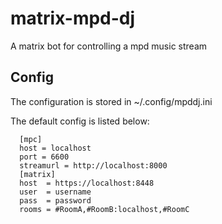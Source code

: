 # matrix-mpd-dj
A matrix bot for controlling a mpd music stream

Config
------
The configuration is stored in ~/.config/mpddj.ini

The default config is listed below:
```
  [mpc]
  host = localhost
  port = 6600
  streamurl = http://localhost:8000
  [matrix]
  host  = https://localhost:8448
  user  = username
  pass  = password
  rooms = #RoomA,#RoomB:localhost,#RoomC
```
